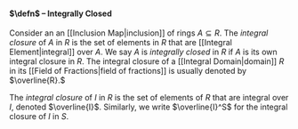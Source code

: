 #### $\defn$ – Integrally Closed
Consider an an [[Inclusion Map|inclusion]] of rings $A \subseteq R$. The *integral closure* of $A$ in $R$ is the set of elements in $R$ that are [[Integral Element|integral]] over $A$. We say $A$ is *integrally closed* in $R$ if $A$ is its own integral closure in $R$. The integral closure of a [[Integral Domain|domain]] $R$ in its [[Field of Fractions|field of fractions]] is usually denoted by $\overline{R}.$

The *integral closure* of $I$ in $R$ is the set of elements of $R$ that are integral over $I$, denoted $\overline{I}$. Similarly, we write $\overline{I}^S$ for the integral closure of $I$ in $S$.